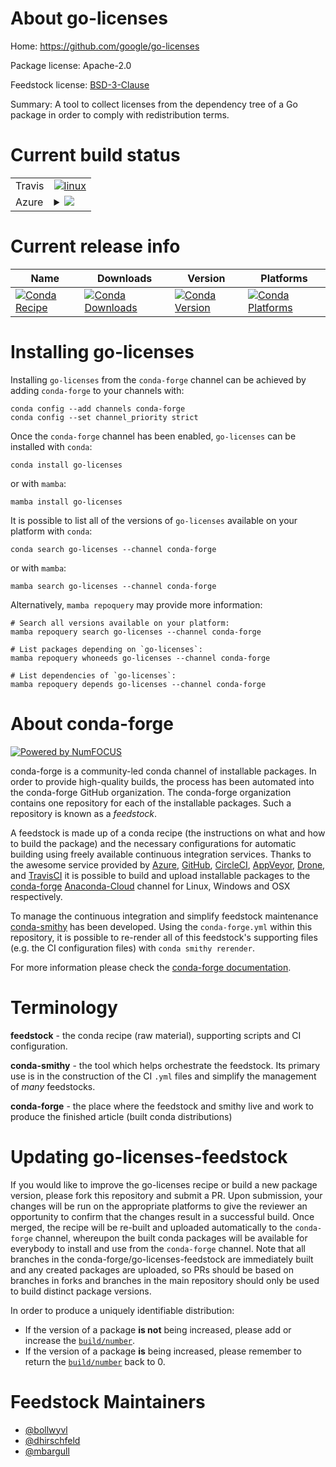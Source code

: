 About go-licenses
=================

Home: https://github.com/google/go-licenses

Package license: Apache-2.0

Feedstock license: [BSD-3-Clause](https://github.com/conda-forge/go-licenses-feedstock/blob/main/LICENSE.txt)

Summary: A tool to collect licenses from the dependency tree of a Go package in order to comply with redistribution terms.

Current build status
====================


<table><tr>
    <td>Travis</td>
    <td>
      <a href="https://app.travis-ci.com/conda-forge/go-licenses-feedstock">
        <img alt="linux" src="https://img.shields.io/travis/com/conda-forge/go-licenses-feedstock/main.svg?label=Linux">
      </a>
    </td>
  </tr>
    
  <tr>
    <td>Azure</td>
    <td>
      <details>
        <summary>
          <a href="https://dev.azure.com/conda-forge/feedstock-builds/_build/latest?definitionId=10739&branchName=main">
            <img src="https://dev.azure.com/conda-forge/feedstock-builds/_apis/build/status/go-licenses-feedstock?branchName=main">
          </a>
        </summary>
        <table>
          <thead><tr><th>Variant</th><th>Status</th></tr></thead>
          <tbody><tr>
              <td>linux_64</td>
              <td>
                <a href="https://dev.azure.com/conda-forge/feedstock-builds/_build/latest?definitionId=10739&branchName=main">
                  <img src="https://dev.azure.com/conda-forge/feedstock-builds/_apis/build/status/go-licenses-feedstock?branchName=main&jobName=linux&configuration=linux%20linux_64_" alt="variant">
                </a>
              </td>
            </tr><tr>
              <td>linux_aarch64</td>
              <td>
                <a href="https://dev.azure.com/conda-forge/feedstock-builds/_build/latest?definitionId=10739&branchName=main">
                  <img src="https://dev.azure.com/conda-forge/feedstock-builds/_apis/build/status/go-licenses-feedstock?branchName=main&jobName=linux&configuration=linux%20linux_aarch64_" alt="variant">
                </a>
              </td>
            </tr><tr>
              <td>linux_ppc64le</td>
              <td>
                <a href="https://dev.azure.com/conda-forge/feedstock-builds/_build/latest?definitionId=10739&branchName=main">
                  <img src="https://dev.azure.com/conda-forge/feedstock-builds/_apis/build/status/go-licenses-feedstock?branchName=main&jobName=linux&configuration=linux%20linux_ppc64le_" alt="variant">
                </a>
              </td>
            </tr><tr>
              <td>osx_64</td>
              <td>
                <a href="https://dev.azure.com/conda-forge/feedstock-builds/_build/latest?definitionId=10739&branchName=main">
                  <img src="https://dev.azure.com/conda-forge/feedstock-builds/_apis/build/status/go-licenses-feedstock?branchName=main&jobName=osx&configuration=osx%20osx_64_" alt="variant">
                </a>
              </td>
            </tr><tr>
              <td>osx_arm64</td>
              <td>
                <a href="https://dev.azure.com/conda-forge/feedstock-builds/_build/latest?definitionId=10739&branchName=main">
                  <img src="https://dev.azure.com/conda-forge/feedstock-builds/_apis/build/status/go-licenses-feedstock?branchName=main&jobName=osx&configuration=osx%20osx_arm64_" alt="variant">
                </a>
              </td>
            </tr><tr>
              <td>win_64</td>
              <td>
                <a href="https://dev.azure.com/conda-forge/feedstock-builds/_build/latest?definitionId=10739&branchName=main">
                  <img src="https://dev.azure.com/conda-forge/feedstock-builds/_apis/build/status/go-licenses-feedstock?branchName=main&jobName=win&configuration=win%20win_64_" alt="variant">
                </a>
              </td>
            </tr>
          </tbody>
        </table>
      </details>
    </td>
  </tr>
</table>

Current release info
====================

| Name | Downloads | Version | Platforms |
| --- | --- | --- | --- |
| [![Conda Recipe](https://img.shields.io/badge/recipe-go--licenses-green.svg)](https://anaconda.org/conda-forge/go-licenses) | [![Conda Downloads](https://img.shields.io/conda/dn/conda-forge/go-licenses.svg)](https://anaconda.org/conda-forge/go-licenses) | [![Conda Version](https://img.shields.io/conda/vn/conda-forge/go-licenses.svg)](https://anaconda.org/conda-forge/go-licenses) | [![Conda Platforms](https://img.shields.io/conda/pn/conda-forge/go-licenses.svg)](https://anaconda.org/conda-forge/go-licenses) |

Installing go-licenses
======================

Installing `go-licenses` from the `conda-forge` channel can be achieved by adding `conda-forge` to your channels with:

```
conda config --add channels conda-forge
conda config --set channel_priority strict
```

Once the `conda-forge` channel has been enabled, `go-licenses` can be installed with `conda`:

```
conda install go-licenses
```

or with `mamba`:

```
mamba install go-licenses
```

It is possible to list all of the versions of `go-licenses` available on your platform with `conda`:

```
conda search go-licenses --channel conda-forge
```

or with `mamba`:

```
mamba search go-licenses --channel conda-forge
```

Alternatively, `mamba repoquery` may provide more information:

```
# Search all versions available on your platform:
mamba repoquery search go-licenses --channel conda-forge

# List packages depending on `go-licenses`:
mamba repoquery whoneeds go-licenses --channel conda-forge

# List dependencies of `go-licenses`:
mamba repoquery depends go-licenses --channel conda-forge
```


About conda-forge
=================

[![Powered by
NumFOCUS](https://img.shields.io/badge/powered%20by-NumFOCUS-orange.svg?style=flat&colorA=E1523D&colorB=007D8A)](https://numfocus.org)

conda-forge is a community-led conda channel of installable packages.
In order to provide high-quality builds, the process has been automated into the
conda-forge GitHub organization. The conda-forge organization contains one repository
for each of the installable packages. Such a repository is known as a *feedstock*.

A feedstock is made up of a conda recipe (the instructions on what and how to build
the package) and the necessary configurations for automatic building using freely
available continuous integration services. Thanks to the awesome service provided by
[Azure](https://azure.microsoft.com/en-us/services/devops/), [GitHub](https://github.com/),
[CircleCI](https://circleci.com/), [AppVeyor](https://www.appveyor.com/),
[Drone](https://cloud.drone.io/welcome), and [TravisCI](https://travis-ci.com/)
it is possible to build and upload installable packages to the
[conda-forge](https://anaconda.org/conda-forge) [Anaconda-Cloud](https://anaconda.org/)
channel for Linux, Windows and OSX respectively.

To manage the continuous integration and simplify feedstock maintenance
[conda-smithy](https://github.com/conda-forge/conda-smithy) has been developed.
Using the ``conda-forge.yml`` within this repository, it is possible to re-render all of
this feedstock's supporting files (e.g. the CI configuration files) with ``conda smithy rerender``.

For more information please check the [conda-forge documentation](https://conda-forge.org/docs/).

Terminology
===========

**feedstock** - the conda recipe (raw material), supporting scripts and CI configuration.

**conda-smithy** - the tool which helps orchestrate the feedstock.
                   Its primary use is in the construction of the CI ``.yml`` files
                   and simplify the management of *many* feedstocks.

**conda-forge** - the place where the feedstock and smithy live and work to
                  produce the finished article (built conda distributions)


Updating go-licenses-feedstock
==============================

If you would like to improve the go-licenses recipe or build a new
package version, please fork this repository and submit a PR. Upon submission,
your changes will be run on the appropriate platforms to give the reviewer an
opportunity to confirm that the changes result in a successful build. Once
merged, the recipe will be re-built and uploaded automatically to the
`conda-forge` channel, whereupon the built conda packages will be available for
everybody to install and use from the `conda-forge` channel.
Note that all branches in the conda-forge/go-licenses-feedstock are
immediately built and any created packages are uploaded, so PRs should be based
on branches in forks and branches in the main repository should only be used to
build distinct package versions.

In order to produce a uniquely identifiable distribution:
 * If the version of a package **is not** being increased, please add or increase
   the [``build/number``](https://docs.conda.io/projects/conda-build/en/latest/resources/define-metadata.html#build-number-and-string).
 * If the version of a package **is** being increased, please remember to return
   the [``build/number``](https://docs.conda.io/projects/conda-build/en/latest/resources/define-metadata.html#build-number-and-string)
   back to 0.

Feedstock Maintainers
=====================

* [@bollwyvl](https://github.com/bollwyvl/)
* [@dhirschfeld](https://github.com/dhirschfeld/)
* [@mbargull](https://github.com/mbargull/)

